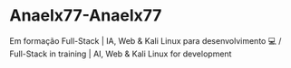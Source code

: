 # Anaelx77-Anaelx77
Em formação Full-Stack | IA, Web &amp; Kali Linux para desenvolvimento 💻 / Full-Stack in training | AI, Web &amp; Kali Linux for development
